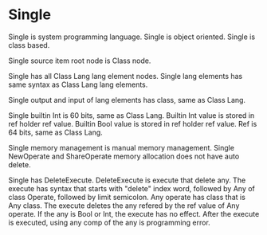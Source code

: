 # Single

Single is system programming language.
Single is object oriented.
Single is class based.

Single source item root node is Class node.

Single has all Class Lang lang element nodes.
Single lang elements has same syntax as Class Lang lang elements.

Single output and input of lang elements has class, same as Class Lang.

Single builtin Int is 60 bits, same as Class Lang.
Builtin Int value is stored in ref holder ref value.
Builtin Bool value is stored in ref holder ref value.
Ref is 64 bits, same as Class Lang.

Single memory management is manual memory management.
Single NewOperate and ShareOperate memory allocation
does not have auto delete.

Single has DeleteExecute.
DeleteExecute is execute that delete any.
The execute has syntax that starts with "delete" index word, 
followed by Any of class Operate, followed by limit semicolon.
Any operate has class that is Any class.
The execute deletes the any refered by the ref value of Any operate.
If the any is Bool or Int, the execute has no effect.
After the execute is executed, using any comp of the any is programming error.